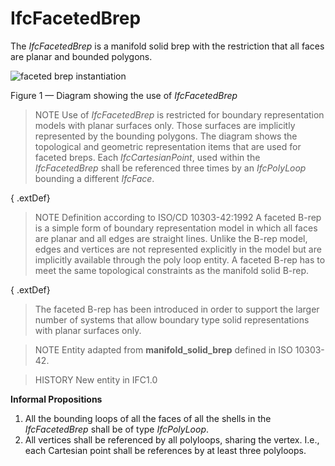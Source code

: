 # IfcFacetedBrep

The _IfcFacetedBrep_ is a manifold solid brep with the restriction that all faces are planar and bounded polygons.<!-- end of definition -->

![faceted brep instantiation](../../../../figures/ifcfacetedbrep_01.png)

Figure 1 — Diagram showing the use of <em>IfcFacetedBrep</em>

> NOTE Use of <em>IfcFacetedBrep</em> is restricted for boundary representation models with planar surfaces only. Those surfaces are implicitly represented by the bounding polygons. The diagram shows the topological and geometric representation items that are used for faceted breps. Each <em>IfcCartesianPoint</em>, used within the <em>IfcFacetedBrep</em> shall be referenced three times by an <em>IfcPolyLoop</em> bounding a different <em>IfcFace</em>.

{ .extDef}
> NOTE Definition according to ISO/CD 10303-42:1992
> A faceted B-rep is a simple form of boundary representation model in which all faces are planar and all edges are straight lines. Unlike the B-rep model, edges and vertices are not represented explicitly in the model but are implicitly available through the poly loop entity. A faceted B-rep has to meet the same topological constraints as the manifold solid B-rep.

{ .extDef}
> The faceted B-rep has been introduced in order to support the larger number of systems that allow boundary type solid representations with planar surfaces only.

> NOTE Entity adapted from **manifold_solid_brep** defined in ISO 10303-42.

> HISTORY New entity in IFC1.0



**Informal Propositions**

1. All the bounding loops of all the faces of all the shells in the _IfcFacetedBrep_ shall be of type _IfcPolyLoop_.
2. All vertices shall be referenced by all polyloops, sharing the vertex. I.e., each Cartesian point shall be references by at least three polyloops.
